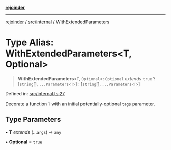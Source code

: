 [**rejoinder**](../../../README.md)

***

[rejoinder](../../../README.md) / [src/internal](../README.md) / WithExtendedParameters

# Type Alias: WithExtendedParameters\<T, Optional\>

> **WithExtendedParameters**\<`T`, `Optional`\>: `Optional` *extends* `true` ? \[`string`[], `...Parameters<T>`\] : \[`string`[], `...Parameters<T>`\]

Defined in: [src/internal.ts:27](https://github.com/Xunnamius/rejoinder/blob/2861b5f2270204243d000318b047b574732b219c/src/internal.ts#L27)

Decorate a function `T` with an initial potentially-optional `tags`
parameter.

## Type Parameters

• **T** *extends* (...`args`) => `any`

• **Optional** = `true`
